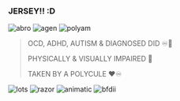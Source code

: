 ### JERSEY!! :D
![abro](https://redacted-coiner.ju.mp/assets/images/gallery37/ec67b60a_original.png?v=50dd0afe) ![agen](https://redacted-coiner.ju.mp/assets/images/gallery26/38e0ea16_original.png?v=50dd0afe) ![polyam](https://redacted-coiner.ju.mp/assets/images/gallery44/80008511_original.png?v=50dd0afe)


> OCD, ADHD, AUTISM & DIAGNOSED DID ♾️🌈
> 
> PHYSICALLY & VISUALLY IMPAIRED 🦯
> 
> TAKEN BY A POLYCULE ❤️♾️
> 


![lots](https://64.media.tumblr.com/d69c24eaf72c40f92d1c003de26cb505/dc85bbf5d9b64797-ca/s100x200/818aa7ce67ef681642a797da73990bc5ea84e0a2.pnj) ![razor](https://64.media.tumblr.com/577da137d3b56baae25bdc6f0420a348/db2d72091633d579-91/s100x200/5b960d1ce2a28cd6f52259e00705fb165363ef0e.pnj) ![animatic](https://64.media.tumblr.com/3aabfe556b3a186fb74ad7effd1af10d/de34f28c78a8987c-d6/s100x200/2c07ea45f7d113f7f67d077e68c9f33d75637648.pnj) ![bfdii](https://64.media.tumblr.com/d0b97f91813ee63bce96cd27fb0695f5/f5299f72e57d3c99-7d/s100x200/9e3cf5300a37ecf879f34c3d2646c8efc1a499f7.pnj)
